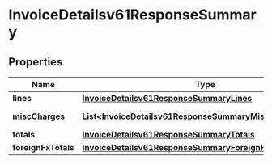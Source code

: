 

# InvoiceDetailsv61ResponseSummary


## Properties

| Name | Type | Description | Notes |
|------------ | ------------- | ------------- | -------------|
|**lines** | [**InvoiceDetailsv61ResponseSummaryLines**](InvoiceDetailsv61ResponseSummaryLines.md) |  |  [optional] |
|**miscCharges** | [**List&lt;InvoiceDetailsv61ResponseSummaryMiscChargesInner&gt;**](InvoiceDetailsv61ResponseSummaryMiscChargesInner.md) | Miscellaneous charges. |  [optional] |
|**totals** | [**InvoiceDetailsv61ResponseSummaryTotals**](InvoiceDetailsv61ResponseSummaryTotals.md) |  |  [optional] |
|**foreignFxTotals** | [**InvoiceDetailsv61ResponseSummaryForeignFxTotals**](InvoiceDetailsv61ResponseSummaryForeignFxTotals.md) |  |  [optional] |




